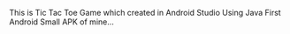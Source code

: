 This is Tic Tac Toe Game which created in Android Studio Using Java
First Android Small APK of mine...
